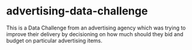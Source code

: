 # advertising-data-challenge
This is a Data Challenge from an advertising agency which was trying to improve their delivery by decisioning on how much should they bid and budget on particular advertising items. 
